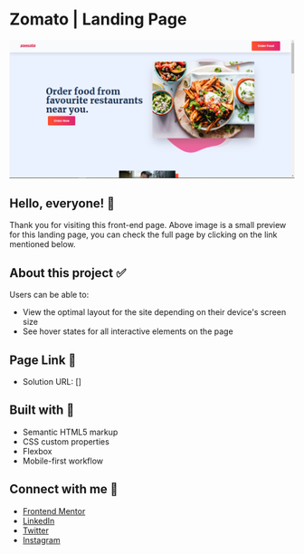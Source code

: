 # Zomato | Landing Page

![Design preview for Zomato Landing Page](./assets/ZomatoLandingPagePreview.PNG)

## Hello, everyone! 👋

Thank you for visiting this front-end page. Above image is a small preview for this landing page, you can check the full page by clicking on the link mentioned below. 

## About this project ✅

Users can be able to:

- View the optimal layout for the site depending on their device's screen size
- See hover states for all interactive elements on the page

## Page Link 🔗

- Solution URL: []

## Built with 🏨

- Semantic HTML5 markup
- CSS custom properties
- Flexbox
- Mobile-first workflow

## Connect with me 💙

- [Frontend Mentor](https://www.frontendmentor.io/profile/Ganeshkumar22)
- [LinkedIn](https://www.linkedin.com/in/ganeshkumar-s-n-68a924209/)
- [Twitter](https://twitter.com/Ganeshkumar_22)
- [Instagram](https://www.instagram.com/__gk22__/)